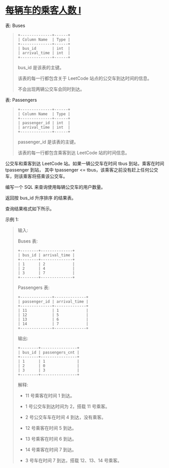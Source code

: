 #  [每辆车的乘客人数 I](https://leetcode.cn/problems/the-number-of-passengers-in-each-bus-i)

表: Buses
> ```
> +--------------+------+
> | Column Name  | Type |
> +--------------+------+
> | bus_id       | int  |
> | arrival_time | int  |
> +--------------+------+
> ```
> bus_id 是该表的主键。
> 
> 该表的每一行都包含关于 LeetCode 站点的公交车到达时间的信息。
> 
> 不会出现两辆公交车会同时到达。
 

表: Passengers
> ```
> +--------------+------+
> | Column Name  | Type |
> +--------------+------+
> | passenger_id | int  |
> | arrival_time | int  |
> +--------------+------+
> ```
> passenger_id 是该表的主键。
> 
> 该表的每一行都包含乘客到达 LeetCode 站的时间信息。
 

公交车和乘客到达 LeetCode 站。如果一辆公交车在时间 tbus 到站，乘客在时间 tpassenger 到站，
其中 tpassenger <= tbus，该乘客之前没有赶上任何公交车，则该乘客将搭乘该公交车。

编写一个 SQL 来查询使用每辆公交车的用户数量。

返回按 bus_id 升序排序 的结果表。

查询结果格式如下所示。

示例 1:

> 输入:
> 
> Buses 表:
> ```
> +--------+--------------+
> | bus_id | arrival_time |
> +--------+--------------+
> | 1      | 2            |
> | 2      | 4            |
> | 3      | 7            |
> +--------+--------------+
> ```
> Passengers 表:
> ```
> +--------------+--------------+
> | passenger_id | arrival_time |
> +--------------+--------------+
> | 11           | 1            |
> | 12           | 5            |
> | 13           | 6            |
> | 14           | 7            |
> +--------------+--------------+
> ```
> 输出: 
> ```
> +--------+----------------+
> | bus_id | passengers_cnt |
> +--------+----------------+
> | 1      | 1              |
> | 2      | 0              |
> | 3      | 3              |
> +--------+----------------+
> ```
> 解释: 
> 
> - 11 号乘客在时间 1 到达。
> - 1 号公交车到达时间为 2，搭载 11 号乘客。
> 
> - 2 号公交车车在时间 4 到达，没有乘客。
> 
> - 12 号乘客在时间 5 到达。
> - 13 号乘客在时间 6 到达。
> - 14 号乘客在时间 7 到达。
> - 3 号车在时间 7 到达，搭载 12、13、14 号乘客。